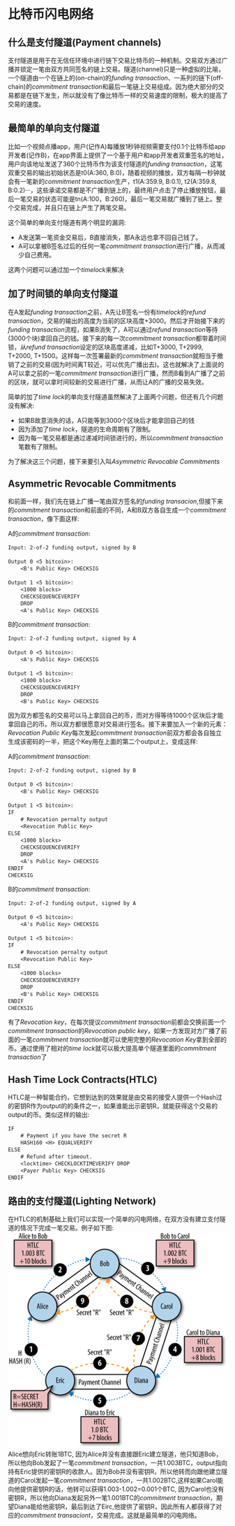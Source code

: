 # 比特币闪电网络

## 什么是支付隧道(Payment channels)
支付隧道是用于在无信任环境中进行链下交易比特币的一种机制。交易双方通过广播并锁定一笔由双方共同签名的链上交易。隧道(channel)只是一种虚拟的比喻，一个隧道由一个在链上的(on-chain)的*funding transaction*、一系列的链下(off-chain)的*commitment transaction*和最后一笔链上交易组成。因为绝大部分的交易都是在链下发生，所以就没有了像比特币一样的交易速度的限制，极大的提高了交易的速度。  

## 最简单的单向支付隧道
比如一个视频点播app，用户(记作A)每播放1秒钟视频需要支付0.1个比特币给app开发者(记作B)，在app界面上提供了一个基于用户和app开发者双重签名的地址，用户向该地址发送了360个比特币作为该支付隧道的*funding transaction*，这笔双重交易的输出初始状态是t0(A:360, B:0)，随着视频的播放，双方每隔一秒钟就会有一笔新的*commitment transaction*生产，t1(A:359.9, B:0.1), t2(A:359.8, B:0.2)···，这些承诺交易都是不广播到链上的，最终用户点击了停止播放按钮，最后一笔交易的状态可能是tn(A:100，B:260)，最后一笔交易就广播到了链上。整个交易完成，并且只在链上产生了两笔交易。  

这个简单的单向支付隧道有两个明显的漏洞:
* A发送第一笔资金交易后，B直接消失，那A永远也拿不回自己钱了。
* A可以拿被B签名过后的任何一笔*commitment transaction*进行广播，从而减少自己费用。

这两个问题可以通过加一个*timelock*来解决

## 加了时间锁的单向支付隧道
在A发起*funding transaction*之前，A先让B签名一份有*timelock*的*refund transaction*，交易的输出的高度为当前的区块高度+3000。然后才开始接下来的*funding transaction*流程，如果B消失了，A可以通过*refund transaction*等待(3000个块)拿回自己的钱。接下来的每一次*commitment transaction*都带着时间锁，从*refund transaction*设定的区块高度递减，比如T+3000, T+2999, T+2000, T+1500。这样每一次签署最新的*commitment transaction*就相当于撤销了之前的交易(因为时间离T较近，可以优先广播出去)。这也就解决了上面说的A可以拿之前的一笔*commitment transaction*进行广播，然而B看到A广播了之前的区块，就可以拿时间较新的交易进行广播，从而让A的广播的交易失效。  

 简单的加了*time lock*的单向支付隧道虽然解决了上面两个问题，但还有几个问题没有解决:
 * 如果B故意消失的话，A只能等到3000个区块后才能拿回自己的钱
 * 因为添加了*time lock*，隧道的生命周期有了限制。
 * 因为每一笔交易都是通过递减时间锁进行的，所以*commitment transaction*笔数有了限制。

为了解决这三个问题，接下来要引入叫*Asymmetric Revocable Commitments*

## Asymmetric Revocable Commitments
和前面一样，我们先在链上广播一笔由双方签名的*funding transacion*,但接下来的*commitment transaction*和前面的不同，A和B双方各自生成一个*commitment transaction*，像下面这样:  

A的*commitment transaction*:  

```shell
Input: 2-of-2 funding output, signed by B

Output 0 <5 bitcoin>:
    <B's Public Key> CHECKSIG

Output 1 <5 bitcoin>:
    <1000 blocks>
    CHECKSEQUENCEVERIFY
    DROP
    <A's Public Key> CHECKSIG
```

B的*commitment transaction*:  

```shell
Input: 2-of-2 funding output, signed by A

Output 0 <5 bitcoin>:
    <A's Public Key> CHECKSIG

Output 1 <5 bitcoin>:
    <1000 blocks>
    CHECKSEQUENCEVERIFY
    DROP
    <B's Public Key> CHECKSIG
```

因为双方都签名的交易可以马上拿回自己的币，而对方得等待1000个区块后才能拿回自己的币。所以双方都很愿意对交易进行签名。接下来要加入一个新的元素：*Revocation Public Key*每次发起*commitment transaction*前双方都会各自独立生成该密码的一半，把这个Key用在上面的第二个output上，变成这样:  

A的*commitment transaction*:  

```shell
Input: 2-of-2 funding output, signed by B

Output 0 <5 bitcoin>:
    <B's Public Key> CHECKSIG

Output 1 <5 bitcoin>:
IF
    # Revocation pernalty output
    <Revocation Public Key>
ELSE
    <1000 blocks>
    CHECKSEQUENCEVERIFY
    DROP
    <A's Public Key> CHECKSIG
ENDIF
CHECKSIG
```

B的*commitment transaction*:  

```shell
Input: 2-of-2 funding output, signed by A

Output 0 <5 bitcoin>:
    <A's Public Key> CHECKSIG

Output 1 <5 bitcoin>:
IF
    # Revocation pernalty output
    <Revocation Public Key>
ELSE
    <1000 blocks>
    CHECKSEQUENCEVERIFY
    DROP
    <B's Public Key> CHECKSIG
ENDIF
CHECKSIG
```

有了*Revocation key*，在每次提议*commitment transaction*前都会交换前面一个*commitment transaction*的*Revocation public key*，如果一方发现对方广播了前面的一笔*commitment transaction*就可以使用完整的*Revocation Key*拿到全部的币。通过使用了相对的*time lock*就可以极大提高单个隧道里面的*commitment transaction*了

## Hash Time Lock Contracts(HTLC)
HTLC是一种智能合约，它想到达到的效果就是由交易的接受人提供一个Hash过的密钥R作为output的的条件之一，如果谁能出示密钥R，就能获得这个交易的output的币。类似这样的输出:  

```shell
IF
    # Payment if you have the secret R
    HASH160 <H> EQUALVERIFY
ELSE
    # Refund after timeout.
    <locktime> CHECKLOCKTIMEVERIFY DROP
    <Payer Public Key> CHECKSIG
ENDIF
```

## 路由的支付隧道(Lighting Network)
在HTLC的机制基础上我们可以实现一个简单的闪电网络，在双方没有建立支付隧道的情况下完成一笔交易。例子如下图:  
![routed_payment_channel](routed_payment_channel.png)
Alice想向Eric转账1BTC, 因为Alice并没有直接跟Eric建立隧道，他只知道Bob，所以他向Bob发起了一笔*commitment transaction*，一共1.003BTC，output指向持有Eric提供的密钥R的收款人。因为Bob并没有密钥R，所以他转而向跟他建立隧道的Carol发起一笔*commitment transaction*，一共1.002BTC,这样如果Carol能向他提供密钥R的话，他转可以获得1.003-1.002=0.001个BTC, 因为Carol也没有密钥R，所以他向Diana发起另外一笔1.001BTC的*commitment transaction*，期望Diana能给他密钥R，最后到达了Eirc,他提供了密钥R，因此所有人都获得了对应的*commitment transaciont*，交易完成。这就是最简单的闪电网络。
